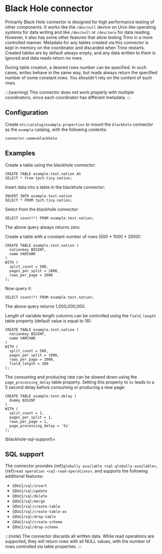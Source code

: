 # Black Hole connector

Primarily Black Hole connector is designed for high performance testing of
other components. It works like the `/dev/null` device on Unix-like
operating systems for data writing and like `/dev/null` or `/dev/zero`
for data reading. However, it also has some other features that allow testing Trino
in a more controlled manner. Metadata for any tables created via this connector
is kept in memory on the coordinator and discarded when Trino restarts.
Created tables are by default always empty, and any data written to them
is ignored and data reads return no rows.

During table creation, a desired rows number can be specified.
In such cases, writes behave in the same way, but reads
always return the specified number of some constant rows.
You shouldn't rely on the content of such rows.

:::{warning}
This connector does not work properly with multiple coordinators,
since each coordinator has different metadata.
:::

## Configuration

Create `etc/catalog/example.properties` to mount the `blackhole` connector
as the `example` catalog, with the following contents:

```text
connector.name=blackhole
```

## Examples

Create a table using the blackhole connector:

```
CREATE TABLE example.test.nation AS
SELECT * from tpch.tiny.nation;
```

Insert data into a table in the blackhole connector:

```
INSERT INTO example.test.nation
SELECT * FROM tpch.tiny.nation;
```

Select from the blackhole connector:

```
SELECT count(*) FROM example.test.nation;
```

The above query always returns zero.

Create a table with a constant number of rows (500 * 1000 * 2000):

```
CREATE TABLE example.test.nation (
  nationkey BIGINT,
  name VARCHAR
)
WITH (
  split_count = 500,
  pages_per_split = 1000,
  rows_per_page = 2000
);
```

Now query it:

```
SELECT count(*) FROM example.test.nation;
```

The above query returns 1,000,000,000.

Length of variable length columns can be controlled using the `field_length`
table property (default value is equal to 16):

```
CREATE TABLE example.test.nation (
  nationkey BIGINT,
  name VARCHAR
)
WITH (
  split_count = 500,
  pages_per_split = 1000,
  rows_per_page = 2000,
  field_length = 100
);
```

The consuming and producing rate can be slowed down
using the `page_processing_delay` table property.
Setting this property to `5s` leads to a 5 second
delay before consuming or producing a new page:

```
CREATE TABLE example.test.delay (
  dummy BIGINT
)
WITH (
  split_count = 1,
  pages_per_split = 1,
  rows_per_page = 1,
  page_processing_delay = '5s'
);
```

(blackhole-sql-support)=

## SQL support

The connector provides {ref}`globally available <sql-globally-available>`,
{ref}`read operation <sql-read-operations>`, and supports the following
additional features:

- {doc}`/sql/insert`
- {doc}`/sql/update`
- {doc}`/sql/delete`
- {doc}`/sql/merge`
- {doc}`/sql/create-table`
- {doc}`/sql/create-table-as`
- {doc}`/sql/drop-table`
- {doc}`/sql/create-schema`
- {doc}`/sql/drop-schema`

:::{note}
The connector discards all written data. While read operations are supported,
they will return rows with all NULL values, with the number of rows controlled
via table properties.
:::
